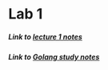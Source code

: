 # Lab 1

##### Link to [lecture 1 notes](Lecture1.md)
##### Link to [Golang study notes](Golang1.md)

